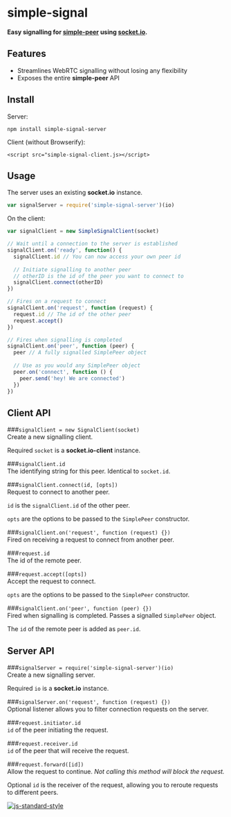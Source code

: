 # simple-signal
**Easy signalling for [simple-peer](https://github.com/feross/simple-peer) using [socket.io](https://github.com/socketio/socket.io).**

## Features
- Streamlines WebRTC signalling without losing any flexibility
- Exposes the entire **simple-peer** API

## Install
Server:
```
npm install simple-signal-server
```

Client (without Browserify):
```
<script src="simple-signal-client.js></script>
```

## Usage
The server uses an existing **socket.io** instance.
```javascript
var signalServer = require('simple-signal-server')(io)
```
On the client:
```javascript
var signalClient = new SimpleSignalClient(socket)

// Wait until a connection to the server is established
signalClient.on('ready', function() {
  signalClient.id // You can now access your own peer id
  
  // Initiate signalling to another peer
  // otherID is the id of the peer you want to connect to
  signalClient.connect(otherID)
})

// Fires on a request to connect
signalClient.on('request', function (request) {
  request.id // The id of the other peer
  request.accept()
})

// Fires when signalling is completed
signalClient.on('peer', function (peer) {
  peer // A fully signalled SimplePeer object
  
  // Use as you would any SimplePeer object
  peer.on('connect', function () {
    peer.send('hey! We are connected')
  })
})
```

## Client API
###`signalClient = new SignalClient(socket)`  
Create a new signalling client.  

Required `socket` is a **socket.io-client** instance.

###`signalClient.id`  
The identifying string for this peer. Identical to `socket.id`.  

###`signalClient.connect(id, [opts])`  
Request to connect to another peer.  

`id` is the `signalClient.id` of the other peer.  

`opts` are the options to be passed to the `SimplePeer` constructor.  

###`signalClient.on('request', function (request) {})`  
Fired on receiving a request to connect from another peer. 

###`request.id`  
The id of the remote peer.  

###`request.accept([opts])`  
Accept the request to connect.  

`opts` are the options to be passed to the `SimplePeer` constructor.  

###`signalClient.on('peer', function (peer) {})`  
Fired when signalling is completed. Passes a signalled `SimplePeer` object.  

The `id` of the remote peer is added as `peer.id`.  

## Server API
###`signalServer = require('simple-signal-server')(io)`  
Create a new signalling server.  

Required `io` is a **socket.io** instance.

###`signalServer.on('request', function (request) {})`  
Optional listener allows you to filter connection requests on the server.  

###`request.initiator.id`  
`id` of the peer initiating the request.

###`request.receiver.id`  
`id` of the peer that will receive the request.

###`request.forward([id])`  
Allow the request to continue. *Not calling this method will block the request.*  

Optional `id` is the receiver of the request, allowing you to reroute requests to different peers.  

[![js-standard-style](https://cdn.rawgit.com/feross/standard/master/badge.svg)](https://github.com/feross/standard)
